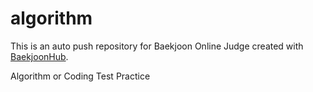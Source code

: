# algorithm
This is an auto push repository for Baekjoon Online Judge created with [BaekjoonHub](https://github.com/BaekjoonHub/BaekjoonHub).

Algorithm or Coding Test Practice
